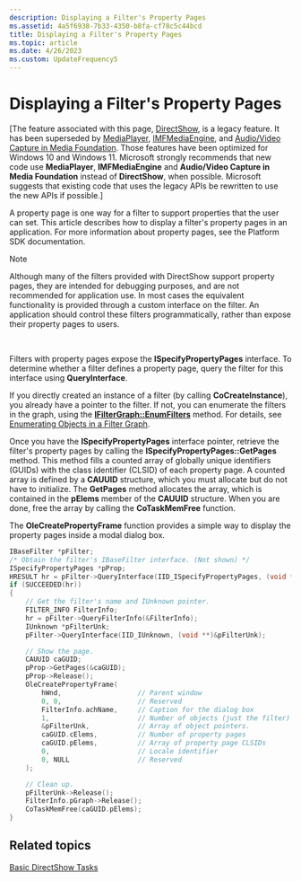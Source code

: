 ```yaml
---
description: Displaying a Filter's Property Pages
ms.assetid: 4a5f6938-7b33-4350-b8fa-cf78c5c44bcd
title: Displaying a Filter's Property Pages
ms.topic: article
ms.date: 4/26/2023
ms.custom: UpdateFrequency5
---
```


# Displaying a Filter's Property Pages

\[The feature associated with this page, [DirectShow](/windows/win32/directshow/directshow), is a legacy feature. It has been superseded by [MediaPlayer](/uwp/api/Windows.Media.Playback.MediaPlayer), [IMFMediaEngine](/windows/win32/api/mfmediaengine/nn-mfmediaengine-imfmediaengine), and [Audio/Video Capture in Media Foundation](windows/win32/medfound/audio-video-capture-in-media-foundation). Those features have been optimized for Windows 10 and Windows 11. Microsoft strongly recommends that new code use **MediaPlayer**, **IMFMediaEngine** and **Audio/Video Capture in Media Foundation** instead of **DirectShow**, when possible. Microsoft suggests that existing code that uses the legacy APIs be rewritten to use the new APIs if possible.\]

A property page is one way for a filter to support properties that the user can set. This article describes how to display a filter's property pages in an application. For more information about property pages, see the Platform SDK documentation.

> [!Note]  
> Although many of the filters provided with DirectShow support property pages, they are intended for debugging purposes, and are not recommended for application use. In most cases the equivalent functionality is provided through a custom interface on the filter. An application should control these filters programmatically, rather than expose their property pages to users.

 

Filters with property pages expose the **ISpecifyPropertyPages** interface. To determine whether a filter defines a property page, query the filter for this interface using **QueryInterface**.

If you directly created an instance of a filter (by calling **CoCreateInstance**), you already have a pointer to the filter. If not, you can enumerate the filters in the graph, using the [**IFilterGraph::EnumFilters**](/windows/desktop/api/Strmif/nf-strmif-ifiltergraph-enumfilters) method. For details, see [Enumerating Objects in a Filter Graph](enumerating-objects-in-a-filter-graph.md).

Once you have the **ISpecifyPropertyPages** interface pointer, retrieve the filter's property pages by calling the **ISpecifyPropertyPages::GetPages** method. This method fills a counted array of globally unique identifiers (GUIDs) with the class identifier (CLSID) of each property page. A counted array is defined by a **CAUUID** structure, which you must allocate but do not have to initialize. The **GetPages** method allocates the array, which is contained in the **pElems** member of the **CAUUID** structure. When you are done, free the array by calling the **CoTaskMemFree** function.

The **OleCreatePropertyFrame** function provides a simple way to display the property pages inside a modal dialog box.


```C++
IBaseFilter *pFilter;
/* Obtain the filter's IBaseFilter interface. (Not shown) */
ISpecifyPropertyPages *pProp;
HRESULT hr = pFilter->QueryInterface(IID_ISpecifyPropertyPages, (void **)&pProp);
if (SUCCEEDED(hr)) 
{
    // Get the filter's name and IUnknown pointer.
    FILTER_INFO FilterInfo;
    hr = pFilter->QueryFilterInfo(&FilterInfo); 
    IUnknown *pFilterUnk;
    pFilter->QueryInterface(IID_IUnknown, (void **)&pFilterUnk);

    // Show the page. 
    CAUUID caGUID;
    pProp->GetPages(&caGUID);
    pProp->Release();
    OleCreatePropertyFrame(
        hWnd,                   // Parent window
        0, 0,                   // Reserved
        FilterInfo.achName,     // Caption for the dialog box
        1,                      // Number of objects (just the filter)
        &pFilterUnk,            // Array of object pointers. 
        caGUID.cElems,          // Number of property pages
        caGUID.pElems,          // Array of property page CLSIDs
        0,                      // Locale identifier
        0, NULL                 // Reserved
    );

    // Clean up.
    pFilterUnk->Release();
    FilterInfo.pGraph->Release(); 
    CoTaskMemFree(caGUID.pElems);
}
```



## Related topics

<dl> <dt>

[Basic DirectShow Tasks](basic-directshow-tasks.md)
</dt> </dl>

 

 



